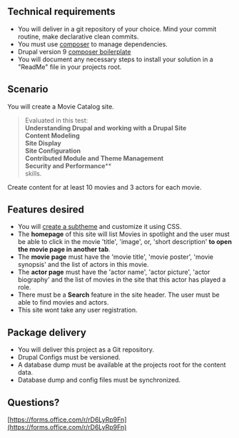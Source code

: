 ## Technical requirements
- You will deliver in a git repository of your choice. Mind your commit routine, make declarative clean commits.
- You must use [composer](https://www.drupal.org/docs/develop/using-composer/using-composer-to-install-drupal-and-manage-dependencies) to manage dependencies.
- Drupal version 9 [composer boilerplate](https://github.com/drupal/recommended-project)
- You will document any necessary steps to install your solution in a "ReadMe" file in your projects root.

## Scenario
You will create a Movie Catalog site. <br>
> Evaluated in this test:<br>
 **Understanding Drupal and working with a Drupal Site<br> Content Modeling<br> Site Display<br> Site Configuration<br> Contributed Module and Theme Management<br> Security and Performance****<br>
 skills.
 
Create content for at least 10 movies and 3 actors for each movie.


## Features desired
- You will [create a subtheme](https://www.youtube.com/watch?v=hPXUn_D2-lE) and customize it using CSS.
- The **homepage** of this site will list Movies in spotlight and the user must be able to click in the movie 'title', 'image', or, 'short description' **to open the movie page in another tab**.
- The **movie page** must have the 'movie title', 'movie poster', 'movie synopsis' and the list of actors in this movie.
- The **actor page** must have the 'actor name', 'actor picture', 'actor biography' and the list of movies in the site that this actor has played a role.
- There must be a **Search** feature in the site header. The user must be able to find movies and actors.
- This site wont take any user registration.

## Package delivery
- You will deliver this project as a Git repository.
- Drupal Configs must be versioned.
- A database dump must be available at the projects root for the content data.
- Database dump and config files must be synchronized.

## Questions?
[https://forms.office.com/r/rD6LyRp9Fn](https://forms.office.com/r/rD6LyRp9Fn)
